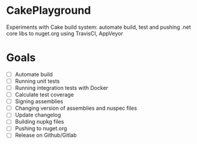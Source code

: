 # CakePlayground

Experiments with Cake build system: automate build, test and pushing .net core libs to nuget.org using TravisCI, AppVeyor

# Goals

- [ ] Automate build 
- [ ] Running unit tests
- [ ] Running integration tests with Docker
- [ ] Calculate test coverage
- [ ] Signing assemblies
- [ ] Changing version of assemblies and nuspec files
- [ ] Update changelog
- [ ] Building nupkg files
- [ ] Pushing to nuget.org
- [ ] Release on Github/Gitlab 